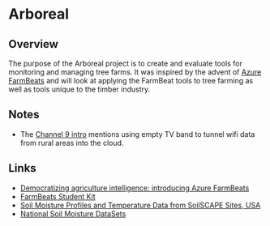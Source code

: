 # Arboreal

## Overview

The purpose of the Arboreal project is to create and evaluate tools for monitoring and managing tree farms. It was inspired by the advent of [Azure FarmBeats](https://azure.microsoft.com/en-us/blog/democratizing-agriculture-intelligence-introducing-azure-farmbeats/) and will look at applying the FarmBeat tools to tree farming as well as tools unique to the timber industry.

## Notes

* The [Channel 9 intro](https://channel9.msdn.com/Shows/Azure-Friday/An-introduction-to-Azure-FarmBeats-at-Microsoft-Ignite-2019) mentions using empty TV band to tunnel wifi data from rural areas into the cloud.

## Links

* [Democratizing agriculture intelligence: introducing Azure FarmBeats](https://azure.microsoft.com/en-us/blog/democratizing-agriculture-intelligence-introducing-azure-farmbeats/)
* [FarmBeats Student Kit](https://farmbeatsstudentkit.com/Student)
* [Soil Moisture Profiles and Temperature Data from SoilSCAPE Sites, USA](https://daac.ornl.gov/cgi-bin/dsviewer.pl?ds_id=1339)
* [National Soil Moisture DataSets](http://nationalsoilmoisture.com/test/VWC_QAQC/index.php)

